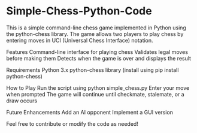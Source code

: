 # Simple-Chess-Python-Code

This is a simple command-line chess game implemented in Python using the python-chess library. The game allows two players to play chess by entering moves in UCI (Universal Chess Interface) notation.

Features
Command-line interface for playing chess
Validates legal moves before making them
Detects when the game is over and displays the result

Requirements
Python 3.x
python-chess library (install using pip install python-chess)

How to Play
Run the script using python simple_chess.py
Enter your move when prompted
The game will continue until checkmate, stalemate, or a draw occurs

Future Enhancements
Add an AI opponent
Implement a GUI version

Feel free to contribute or modify the code as needed!
